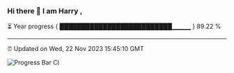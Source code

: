 ### Hi there 👋 I am Harry , 

⏳ Year progress { ██████████████████████████▁▁▁▁ } 89.22 %

---

⏰ Updated on Wed, 22 Nov 2023 15:45:10 GMT

![Progress Bar CI](https://github.com/duykhang68/duykhang68/workflows/Progress%20Bar%20CI/badge.svg)
